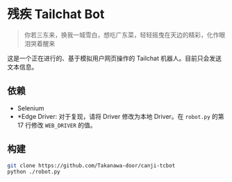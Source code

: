 # 残疾 Tailchat Bot

> 你若三东来，换我一城雪白，想吃广东菜，轻轻摇曳在天边的精彩，化作眼泪哭着醒来

这是一个正在进行的、基于模拟用户网页操作的 Tailchat 机器人。目前只会发送文本信息。

## 依赖

- Selenium
- *Edge Driver: 对于复现，请将 Driver 修改为本地 Driver。在 `robot.py` 的第 17 行修改 `WEB_DRIVER` 的值。

## 构建

```bash
git clone https://github.com/Takanawa-door/canji-tcbot
python ./robot.py
```